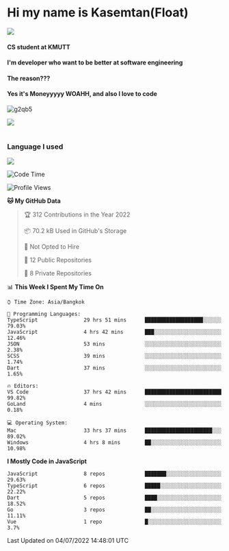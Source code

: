 # Hi my name is Kasemtan(Float)
![](https://64.media.tumblr.com/9c2a8f831efe8da556ffbf89cebb52c9/b86c1ab833a37e32-93/s1280x1920/d000dc22f75df64be2bc150f5fa69c4f6df6bb07.gifv)
#### CS student at KMUTT
#### I'm developer who want to be better at software engineering
#### The reason???
#### Yes it's Moneyyyyy WOAHH, and also I love to code
![g2qb5](https://user-images.githubusercontent.com/69688279/175812510-9235eaf7-72f7-40d3-b163-56efa9aa5c6b.gif)


[![](https://github-readme-stats.vercel.app/api?username=FloatKasemtan&show_icons=true&theme=nightowl)]()
#
### Language I used
[![](https://github-readme-stats.vercel.app/api/top-langs/?username=FloatKasemtan&layout=compact&theme=nightowl)]()
<!--START_SECTION:waka-->
![Code Time](http://img.shields.io/badge/Code%20Time-552%20hrs%2033%20mins-blue)

![Profile Views](http://img.shields.io/badge/Profile%20Views-12-blue)

**🐱 My GitHub Data** 

> 🏆 312 Contributions in the Year 2022
 > 
> 📦 70.2 kB Used in GitHub's Storage 
 > 
> 🚫 Not Opted to Hire
 > 
> 📜 12 Public Repositories 
 > 
> 🔑 8 Private Repositories  
 > 
📊 **This Week I Spent My Time On** 

```text
⌚︎ Time Zone: Asia/Bangkok

💬 Programming Languages: 
TypeScript               29 hrs 51 mins      ███████████████████░░░░░░   79.03% 
JavaScript               4 hrs 42 mins       ███░░░░░░░░░░░░░░░░░░░░░░   12.46% 
JSON                     53 mins             ░░░░░░░░░░░░░░░░░░░░░░░░░   2.38% 
SCSS                     39 mins             ░░░░░░░░░░░░░░░░░░░░░░░░░   1.74% 
Dart                     37 mins             ░░░░░░░░░░░░░░░░░░░░░░░░░   1.65%

🔥 Editors: 
VS Code                  37 hrs 42 mins      █████████████████████████   99.82% 
GoLand                   4 mins              ░░░░░░░░░░░░░░░░░░░░░░░░░   0.18%

💻 Operating System: 
Mac                      33 hrs 37 mins      ██████████████████████░░░   89.02% 
Windows                  4 hrs 8 mins        ██░░░░░░░░░░░░░░░░░░░░░░░   10.98%

```

**I Mostly Code in JavaScript** 

```text
JavaScript               8 repos             ███████░░░░░░░░░░░░░░░░░░   29.63% 
TypeScript               6 repos             █████░░░░░░░░░░░░░░░░░░░░   22.22% 
Dart                     5 repos             ████░░░░░░░░░░░░░░░░░░░░░   18.52% 
Go                       3 repos             ██░░░░░░░░░░░░░░░░░░░░░░░   11.11% 
Vue                      1 repo              █░░░░░░░░░░░░░░░░░░░░░░░░   3.7%

```



 Last Updated on 04/07/2022 14:48:01 UTC
<!--END_SECTION:waka-->
<!--
**FloatKasemtan/FloatKasemtan** is a ✨ _special_ ✨ repository because its `README.md` (this file) appears on your GitHub profile.

Here are some ideas to get you started:

- 🔭 I’m currently working on ...
- 🌱 I’m currently learning ...
- 👯 I’m looking to collaborate on ...
- 🤔 I’m looking for help with ...
- 💬 Ask me about ...
- 📫 How to reach me: ...
- 😄 Pronouns: ...
- ⚡ Fun fact: ...
-->

